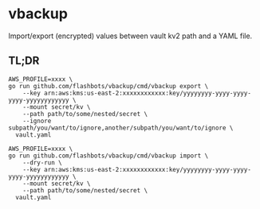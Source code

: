 # vbackup

Import/export (encrypted) values between vault kv2 path and a YAML file.

## TL;DR

```shell
AWS_PROFILE=xxxx \
go run github.com/flashbots/vbackup/cmd/vbackup export \
    --key arn:aws:kms:us-east-2:xxxxxxxxxxxx:key/yyyyyyyy-yyyy-yyyy-yyyy-yyyyyyyyyyyy \
    --mount secret/kv \
    --path path/to/some/nested/secret \
    --ignore subpath/you/want/to/ignore,another/subpath/you/want/to/ignore \
  vault.yaml
```

```shell
AWS_PROFILE=xxxx \
go run github.com/flashbots/vbackup/cmd/vbackup import \
    --dry-run \
    --key arn:aws:kms:us-east-2:xxxxxxxxxxxx:key/yyyyyyyy-yyyy-yyyy-yyyy-yyyyyyyyyyyy \
    --mount secret/kv \
    --path path/to/some/nested/secret \
  vault.yaml
```
